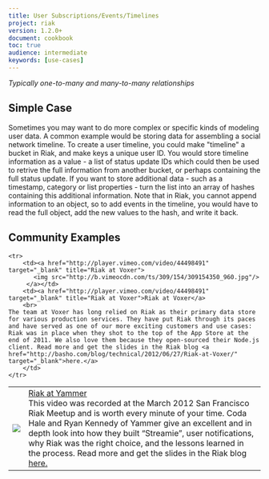 ```yaml
---
title: User Subscriptions/Events/Timelines
project: riak
version: 1.2.0+
document: cookbook
toc: true
audience: intermediate
keywords: [use-cases]
---
```


*Typically one-to-many and many-to-many relationships*

## Simple Case

Sometimes you may want to do more complex or specific kinds of modeling user data. A common example would be storing data for assembling a social network timeline. To create a user timeline, you could make "timeline" a bucket in Riak, and make keys a unique user ID. You would store timeline information as a value - a list of status update IDs which could then be used to retrive the full information from another bucket, or perhaps containing the full status update. If you want to store additional data - such as a timestamp, category or list properties - turn the list into an array of hashes containing this additional information. Note that in Riak, you cannot append information to an object, so to add events in the timeline, you would have to read the full object, add the new values to the hash, and write it back. 

## Community Examples

<table class="links">
	<tr>
	    <td><a href="http://player.vimeo.com/video/21598799" target="_blank" title="Riak at Yammer">
		   <img src="http://b.vimeocdn.com/ts/139/033/139033664_640.jpg"/>
		 </a></td>
	    <td><a href="http://player.vimeo.com/video/21598799" target="_blank" title="Riak at Yammer">Riak at Yammer</a>
		<br>
	This video was recorded at the March 2012 San Francisco Riak Meetup and is worth every minute of your time. Coda Hale and Ryan Kennedy of Yammer give an excellent and in depth look into how they built “Streamie”, user notifications, why Riak was the right choice, and the lessons learned in the process. Read more and get the slides in the Riak blog <a href="http://basho.com/blog/technical/2011/03/28/Riak-and-Scala-at-Yammer/" target="_blank">here.</a>
		</td>	    
	</tr>

	<tr>
	    <td><a href="http://player.vimeo.com/video/44498491" target="_blank" title="Riak at Voxer">
		   <img src="http://b.vimeocdn.com/ts/309/154/309154350_960.jpg"/>
		 </a></td>
	    <td><a href="http://player.vimeo.com/video/44498491" target="_blank" title="Riak at Voxer">Riak at Voxer</a>
		<br>
	The team at Voxer has long relied on Riak as their primary data store for various production services. They have put Riak through its paces and have served as one of our more exciting customers and use cases: Riak was in place when they shot to the top of the App Store at the end of 2011. We also love them because they open-sourced their Node.js client. Read more and get the slides in the Riak blog <a href="http://basho.com/blog/technical/2012/06/27/Riak-at-Voxer/" target="_blank">here.</a>
		</td>	    
	</tr>
</table>